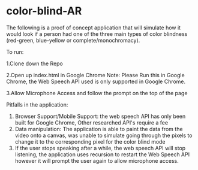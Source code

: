 # color-blind-AR

The following is a proof of concept application that will simulate how it would look if a person had one of the three main types 
of color blindness (red-green, blue-yellow or complete/monochromacy).

To run:

1.Clone down the Repo

2.Open up index.html in Google Chrome
Note: Please Run this in Google Chrome, the Web Speech API used is only supported in Google Chrome.

3.Allow Microphone Access and follow the prompt on the top of the page

Pitfalls in the application:
1. Browser Support/Mobile Support: the web speech API has only been built for Google Chrome, Other researched API's require a fee
2. Data manipulation: The application is able to paint the data from the video onto a canvas, was unable to simulate going through
the pixels to change it to the corresponding pixel for the color blind mode
3. If the user stops speaking after a while, the web speech API will stop listening, the application uses recursion to restart the
Web Speech API however it will prompt the user again to allow microphone access.
